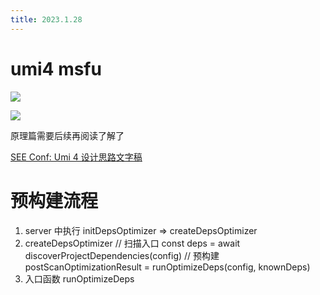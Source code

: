 ```yaml
---
title: 2023.1.28
---
```

# umi4 msfu

![](https://mmbiz.qpic.cn/mmbiz_png/g6znRZCbCbphuDhM7Co6CVOHU3eNBLfCO3lhLzFKZia9VBFfa5fhPMMhydrHFYPaicXrHQ40M2FU4koJMex7yc6Q/640?wx_fmt=png&wxfrom=5&wx_lazy=1&wx_co=1#id=du5Io&originHeight=602&originWidth=1080&originalType=binary&ratio=1&rotation=0&showTitle=false&status=done&style=none&title=)

![](https://mmbiz.qpic.cn/mmbiz_png/g6znRZCbCbphuDhM7Co6CVOHU3eNBLfCMQH1Hzlz3uRresKlSLdEV2wLchc4pd7BLYOVHBvLXXvGicIINVff6zA/640?wx_fmt=png&wxfrom=5&wx_lazy=1&wx_co=1#id=zwgNY&originHeight=603&originWidth=1080&originalType=binary&ratio=1&rotation=0&showTitle=false&status=done&style=none&title=)

原理篇需要后续再阅读了解了

[SEE Conf: Umi 4 设计思路文字稿](https://mp.weixin.qq.com/s?__biz=MjM5NDgyODI4MQ%3D%3D&mid=2247484533&idx=1&sn=9b15a67b88ebc95476fce1798eb49146)

# 预构建流程

1. server 中执行 initDepsOptimizer => createDepsOptimizer
2. createDepsOptimizer
// 扫描入口
const deps = await discoverProjectDependencies(config)
// 预构建
postScanOptimizationResult = runOptimizeDeps(config, knownDeps)
3. 入口函数 runOptimizeDeps
